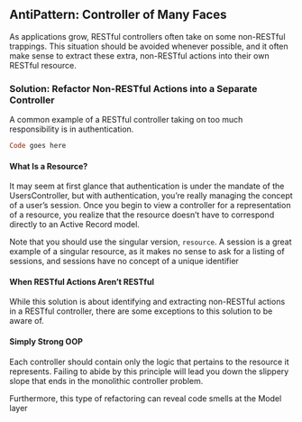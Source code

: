 ## AntiPattern: Controller of Many Faces

As applications grow, RESTful controllers often take on some non-RESTful trappings.
This situation should be avoided whenever possible, and it often make sense to
extract these extra, non-RESTful actions into their own RESTful resource.

### Solution: Refactor Non-RESTful Actions into a Separate Controller

A common example of a RESTful controller taking on too much responsibility is in
authentication.

```ruby
Code goes here
```

#### What Is a Resource?

It may seem at first glance that authentication is under the mandate of the UsersController,
but with authentication, you’re really managing the concept of a user’s session. Once you begin 
to view a controller for a representation of a resource, you realize that the resource
doesn’t have to correspond directly to an Active Record model.

Note that you should use the singular version, ```resource```. A session is a great example
of a singular resource, as it makes no sense to ask for a listing of sessions, and sessions
have no concept of a unique identifier

#### When RESTful Actions Aren’t RESTful

While this solution is about identifying and extracting non-RESTful actions in a
RESTful controller, there are some exceptions to this solution to be aware of.

#### Simply Strong OOP

Each controller should contain only
the logic that pertains to the resource it represents. Failing to abide by this principle
will lead you down the slippery slope that ends in the monolithic controller problem.

 Furthermore, this type of refactoring can reveal code smells at the Model
layer
